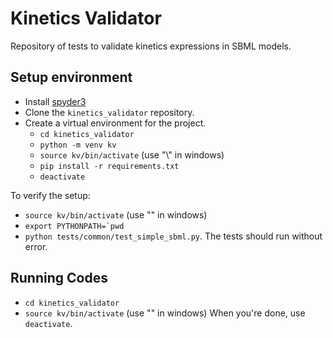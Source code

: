 # Kinetics Validator
Repository of tests to validate kinetics expressions in SBML models.

## Setup environment
- Install [spyder3](http://www.psych.mcgill.ca/labs/mogillab/anaconda2/lib/python2.7/site-packages/spyder/doc/installation.html)
- Clone the ``kinetics_validator`` repository.
- Create a virtual environment for the project.
  - ``cd kinetics_validator``
  - ``python -m venv kv``
  - ``source kv/bin/activate`` (use "\\" in windows)
  - ``pip install -r requirements.txt``
  - ``deactivate``

To verify the setup:
- ``source kv/bin/activate`` (use "\" in windows)
- ``export PYTHONPATH=`pwd``
- ``python tests/common/test_simple_sbml.py``. The
tests should run without error.

## Running Codes
- ``cd kinetics_validator``
- ``source kv/bin/activate`` (use "\" in windows)
When you're done, use ``deactivate``.
